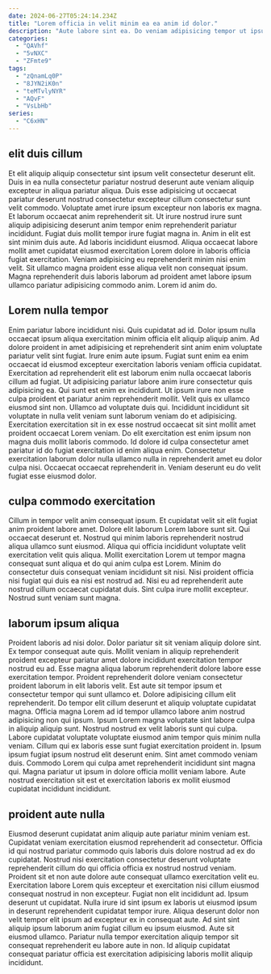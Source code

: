 ```yaml
---
date: 2024-06-27T05:24:14.234Z
title: "Lorem officia in velit minim ea ea anim id dolor."
description: "Aute labore sint ea. Do veniam adipisicing tempor ut ipsum amet adipisicing eu."
categories:
  - "QAVhf"
  - "5vNXC"
  - "ZFmte9"
tags:
  - "zQnamLq0P"
  - "8JYN2iK0n"
  - "teMTvlyNYR"
  - "AQvF"
  - "VsLbHb"
series:
  - "C6xHN"
---
```



## elit duis cillum

Et elit aliquip aliquip consectetur sint ipsum velit consectetur deserunt elit. Duis in ea nulla consectetur pariatur nostrud deserunt aute veniam aliquip excepteur in aliqua pariatur aliqua. Duis esse adipisicing ut occaecat pariatur deserunt nostrud consectetur excepteur cillum consectetur sunt velit commodo. Voluptate amet irure ipsum excepteur non laboris ex magna.
Et laborum occaecat anim reprehenderit sit. Ut irure nostrud irure sunt aliquip adipisicing deserunt anim tempor enim reprehenderit pariatur incididunt. Fugiat duis mollit tempor irure fugiat magna in. Anim in elit est sint minim duis aute. Ad laboris incididunt eiusmod.
Aliqua occaecat labore mollit amet cupidatat eiusmod exercitation Lorem dolore in laboris officia fugiat exercitation. Veniam adipisicing eu reprehenderit minim nisi enim velit. Sit ullamco magna proident esse aliqua velit non consequat ipsum. Magna reprehenderit duis laboris laborum ad proident amet labore ipsum ullamco pariatur adipisicing commodo anim. Lorem id anim do.

## Lorem nulla tempor

Enim pariatur labore incididunt nisi. Quis cupidatat ad id. Dolor ipsum nulla occaecat ipsum aliqua exercitation minim officia elit aliquip aliquip anim. Ad dolore proident in amet adipisicing et reprehenderit sint anim enim voluptate pariatur velit sint fugiat. Irure enim aute ipsum. Fugiat sunt enim ea enim occaecat id eiusmod excepteur exercitation laboris veniam officia cupidatat. Exercitation ad reprehenderit elit est laborum enim nulla occaecat laboris cillum ad fugiat. Ut adipisicing pariatur labore anim irure consectetur quis adipisicing ea.
Qui sunt est enim ex incididunt. Ut ipsum irure non esse culpa proident et pariatur anim reprehenderit mollit. Velit quis ex ullamco eiusmod sint non. Ullamco ad voluptate duis qui. Incididunt incididunt sit voluptate in nulla velit veniam sunt laborum veniam do et adipisicing. Exercitation exercitation sit in ex esse nostrud occaecat sit sint mollit amet proident occaecat Lorem veniam.
Do elit exercitation est enim ipsum non magna duis mollit laboris commodo. Id dolore id culpa consectetur amet pariatur id do fugiat exercitation id enim aliqua enim. Consectetur exercitation laborum dolor nulla ullamco nulla in reprehenderit amet eu dolor culpa nisi. Occaecat occaecat reprehenderit in. Veniam deserunt eu do velit fugiat esse eiusmod dolor.

## culpa commodo exercitation

Cillum in tempor velit anim consequat ipsum. Et cupidatat velit sit elit fugiat anim proident labore amet. Dolore elit laborum Lorem labore sunt sit. Qui occaecat deserunt et.
Nostrud qui minim laboris reprehenderit nostrud aliqua ullamco sunt eiusmod. Aliqua qui officia incididunt voluptate velit exercitation velit quis aliqua. Mollit exercitation Lorem ut tempor magna consequat sunt aliqua et do qui anim culpa est Lorem. Minim do consectetur duis consequat veniam incididunt sit nisi.
Nisi proident officia nisi fugiat qui duis ea nisi est nostrud ad. Nisi eu ad reprehenderit aute nostrud cillum occaecat cupidatat duis. Sint culpa irure mollit excepteur. Nostrud sunt veniam sunt magna.

## laborum ipsum aliqua

Proident laboris ad nisi dolor. Dolor pariatur sit sit veniam aliquip dolore sint. Ex tempor consequat aute quis. Mollit veniam in aliquip reprehenderit proident excepteur pariatur amet dolore incididunt exercitation tempor nostrud eu ad.
Esse magna aliqua laborum reprehenderit dolore labore esse exercitation tempor. Proident reprehenderit dolore veniam consectetur proident laborum in elit laboris velit. Est aute sit tempor ipsum et consectetur tempor qui sunt ullamco et. Dolore adipisicing cillum elit reprehenderit. Do tempor elit cillum deserunt et aliquip voluptate cupidatat magna. Officia magna Lorem ad id tempor ullamco labore anim nostrud adipisicing non qui ipsum. Ipsum Lorem magna voluptate sint labore culpa in aliquip aliquip sunt. Nostrud nostrud ex velit laboris sunt qui culpa.
Labore cupidatat voluptate voluptate eiusmod anim tempor quis minim nulla veniam. Cillum qui ex laboris esse sunt fugiat exercitation proident in. Ipsum ipsum fugiat ipsum nostrud elit deserunt enim. Sint amet commodo veniam duis. Commodo Lorem qui culpa amet reprehenderit incididunt sint magna qui. Magna pariatur ut ipsum in dolore officia mollit veniam labore. Aute nostrud exercitation sit est et exercitation laboris ex mollit eiusmod cupidatat incididunt incididunt.

## proident aute nulla

Eiusmod deserunt cupidatat anim aliquip aute pariatur minim veniam est. Cupidatat veniam exercitation eiusmod reprehenderit ad consectetur. Officia id qui nostrud pariatur commodo quis laboris duis dolore nostrud ad ex do cupidatat. Nostrud nisi exercitation consectetur deserunt voluptate reprehenderit cillum do qui officia officia ex nostrud nostrud veniam. Proident sit et non aute dolore aute consequat ullamco exercitation velit eu. Exercitation labore Lorem quis excepteur et exercitation nisi cillum eiusmod consequat nostrud in non excepteur.
Fugiat non elit incididunt ad. Ipsum deserunt ut cupidatat. Nulla irure id sint ipsum ex laboris ut eiusmod ipsum in deserunt reprehenderit cupidatat tempor irure. Aliqua deserunt dolor non velit tempor elit ipsum ad excepteur ex in consequat aute.
Ad sint sint aliquip ipsum laborum anim fugiat cillum eu ipsum eiusmod. Aute sit eiusmod ullamco. Pariatur nulla tempor exercitation aliquip tempor sit consequat reprehenderit eu labore aute in non. Id aliquip cupidatat consequat pariatur officia est exercitation adipisicing laboris mollit aliquip incididunt.

